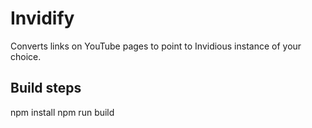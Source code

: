 # Invidify

Converts links on YouTube pages to point to Invidious instance of your choice.

## Build steps

npm install
npm run build
